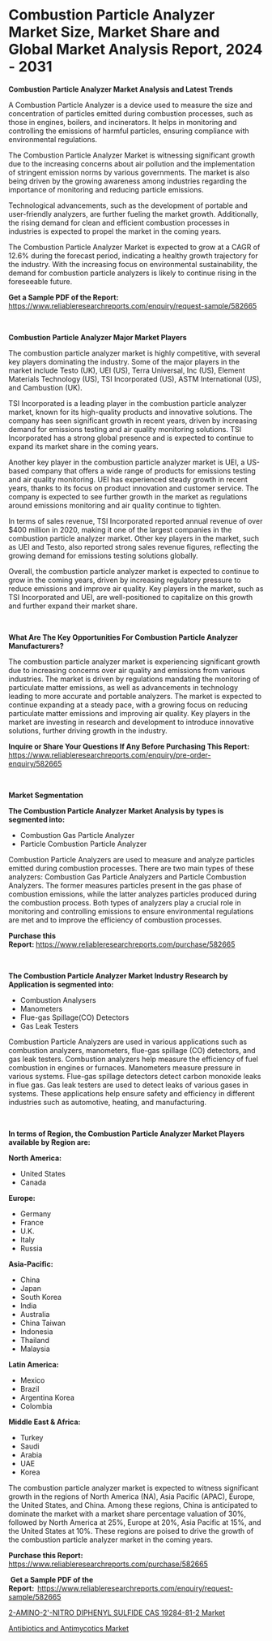 <p><h1>Combustion Particle Analyzer Market Size, Market Share and Global Market Analysis Report, 2024 - 2031</h1></p><p><strong>Combustion Particle Analyzer Market Analysis and Latest Trends</strong></p>
<p><p>A Combustion Particle Analyzer is a device used to measure the size and concentration of particles emitted during combustion processes, such as those in engines, boilers, and incinerators. It helps in monitoring and controlling the emissions of harmful particles, ensuring compliance with environmental regulations.</p><p>The Combustion Particle Analyzer Market is witnessing significant growth due to the increasing concerns about air pollution and the implementation of stringent emission norms by various governments. The market is also being driven by the growing awareness among industries regarding the importance of monitoring and reducing particle emissions.</p><p>Technological advancements, such as the development of portable and user-friendly analyzers, are further fueling the market growth. Additionally, the rising demand for clean and efficient combustion processes in industries is expected to propel the market in the coming years.</p><p>The Combustion Particle Analyzer Market is expected to grow at a CAGR of 12.6% during the forecast period, indicating a healthy growth trajectory for the industry. With the increasing focus on environmental sustainability, the demand for combustion particle analyzers is likely to continue rising in the foreseeable future.</p></p>
<p><strong>Get a Sample PDF of the Report:&nbsp;</strong> <a href="https://www.reliableresearchreports.com/enquiry/request-sample/582665">https://www.reliableresearchreports.com/enquiry/request-sample/582665</a></p>
<p>&nbsp;</p>
<p><strong>Combustion Particle Analyzer Major Market Players</strong></p>
<p><p>The combustion particle analyzer market is highly competitive, with several key players dominating the industry. Some of the major players in the market include Testo (UK), UEI (US), Terra Universal, Inc (US), Element Materials Technology (US), TSI Incorporated (US), ASTM International (US), and Cambustion (UK).</p><p>TSI Incorporated is a leading player in the combustion particle analyzer market, known for its high-quality products and innovative solutions. The company has seen significant growth in recent years, driven by increasing demand for emissions testing and air quality monitoring solutions. TSI Incorporated has a strong global presence and is expected to continue to expand its market share in the coming years.</p><p>Another key player in the combustion particle analyzer market is UEI, a US-based company that offers a wide range of products for emissions testing and air quality monitoring. UEI has experienced steady growth in recent years, thanks to its focus on product innovation and customer service. The company is expected to see further growth in the market as regulations around emissions monitoring and air quality continue to tighten.</p><p>In terms of sales revenue, TSI Incorporated reported annual revenue of over $400 million in 2020, making it one of the largest companies in the combustion particle analyzer market. Other key players in the market, such as UEI and Testo, also reported strong sales revenue figures, reflecting the growing demand for emissions testing solutions globally.</p><p>Overall, the combustion particle analyzer market is expected to continue to grow in the coming years, driven by increasing regulatory pressure to reduce emissions and improve air quality. Key players in the market, such as TSI Incorporated and UEI, are well-positioned to capitalize on this growth and further expand their market share.</p></p>
<p>&nbsp;</p>
<p><strong>What Are The Key Opportunities For Combustion Particle Analyzer Manufacturers?</strong></p>
<p><p>The combustion particle analyzer market is experiencing significant growth due to increasing concerns over air quality and emissions from various industries. The market is driven by regulations mandating the monitoring of particulate matter emissions, as well as advancements in technology leading to more accurate and portable analyzers. The market is expected to continue expanding at a steady pace, with a growing focus on reducing particulate matter emissions and improving air quality. Key players in the market are investing in research and development to introduce innovative solutions, further driving growth in the industry.</p></p>
<p><strong>Inquire or Share Your Questions If Any Before Purchasing This Report:</strong> <a href="https://www.reliableresearchreports.com/enquiry/pre-order-enquiry/582665">https://www.reliableresearchreports.com/enquiry/pre-order-enquiry/582665</a></p>
<p>&nbsp;</p>
<p><strong>Market Segmentation</strong></p>
<p><strong>The Combustion Particle Analyzer Market Analysis by types is segmented into:</strong></p>
<p><ul><li>Combustion Gas Particle Analyzer</li><li>Particle Combustion Particle Analyzer</li></ul></p>
<p><p>Combustion Particle Analyzers are used to measure and analyze particles emitted during combustion processes. There are two main types of these analyzers: Combustion Gas Particle Analyzers and Particle Combustion Analyzers. The former measures particles present in the gas phase of combustion emissions, while the latter analyzes particles produced during the combustion process. Both types of analyzers play a crucial role in monitoring and controlling emissions to ensure environmental regulations are met and to improve the efficiency of combustion processes.</p></p>
<p><strong>Purchase this Report:&nbsp;</strong><a href="https://www.reliableresearchreports.com/purchase/582665">https://www.reliableresearchreports.com/purchase/582665</a></p>
<p>&nbsp;</p>
<p><strong>The Combustion Particle Analyzer Market Industry Research by Application is segmented into:</strong></p>
<p><ul><li>Combustion Analysers</li><li>Manometers</li><li>Flue-gas Spillage(CO) Detectors</li><li>Gas Leak Testers</li></ul></p>
<p><p>Combustion Particle Analyzers are used in various applications such as combustion analyzers, manometers, flue-gas spillage (CO) detectors, and gas leak testers. Combustion analyzers help measure the efficiency of fuel combustion in engines or furnaces. Manometers measure pressure in various systems. Flue-gas spillage detectors detect carbon monoxide leaks in flue gas. Gas leak testers are used to detect leaks of various gases in systems. These applications help ensure safety and efficiency in different industries such as automotive, heating, and manufacturing.</p></p>
<p>&nbsp;</p>
<p><strong>In terms of Region, the Combustion Particle Analyzer Market Players available by Region are:</strong></p>
<p>
    <p> <strong> North America: </strong>
        <ul>
            <li>United States</li>
            <li>Canada</li>
        </ul>
        </p> 
    <p> <strong> Europe: </strong>
        <ul>
            <li>Germany</li>
            <li>France</li>
            <li>U.K.</li>
            <li>Italy</li>
            <li>Russia</li>
        </ul>
        </p> 
    <p> <strong> Asia-Pacific: </strong>
        <ul>
            <li>China</li>
            <li>Japan</li>
            <li>South Korea</li>
            <li>India</li>
            <li>Australia</li>
            <li>China Taiwan</li>
            <li>Indonesia</li>
            <li>Thailand</li>
            <li>Malaysia</li>
        </ul>
        </p> 
    <p> <strong> Latin America: </strong>
        <ul>
            <li>Mexico</li>
            <li>Brazil</li>
            <li>Argentina Korea</li>
            <li>Colombia</li>
        </ul>
        </p> 
    <p> <strong> Middle East & Africa: </strong>
        <ul>
            <li>Turkey</li>
            <li>Saudi</li>
            <li>Arabia</li>
            <li>UAE</li>
            <li>Korea</li>
        </ul>
    </p>
    </p>
<p><p>The combustion particle analyzer market is expected to witness significant growth in the regions of North America (NA), Asia Pacific (APAC), Europe, the United States, and China. Among these regions, China is anticipated to dominate the market with a market share percentage valuation of 30%, followed by North America at 25%, Europe at 20%, Asia Pacific at 15%, and the United States at 10%. These regions are poised to drive the growth of the combustion particle analyzer market in the coming years.</p></p>
<p><strong>Purchase this Report: </strong><a href="https://www.reliableresearchreports.com/purchase/582665">https://www.reliableresearchreports.com/purchase/582665</a></p>
<p>&nbsp;<strong>Get a Sample PDF of the Report:&nbsp;&nbsp;</strong><a href="https://www.reliableresearchreports.com/enquiry/request-sample/582665">https://www.reliableresearchreports.com/enquiry/request-sample/582665</a></p>
<p><strong></strong></p>
<p><p><a href="https://github.com/nicoletavirag/Market-Research-Report-List-2/blob/main/2-amino-2-nitro-diphenyl-sulfide-cas-19284-81-2-market.md">2-AMINO-2'-NITRO DIPHENYL SULFIDE CAS 19284-81-2 Market</a></p><p><a href="https://github.com/mauripalmi/Market-Research-Report-List-2/blob/main/antibiotics-and-antimycotics-market.md">Antibiotics and Antimycotics Market</a></p></p>